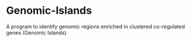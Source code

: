 # Genomic-Islands
A program to identify genomic regions enriched in clustered co-regulated genes (Genomic Islands)
